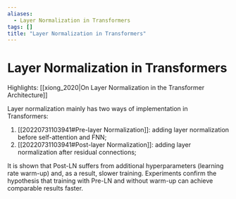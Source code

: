 ```yaml
---
aliases:
  - Layer Normalization in Transformers
tags: []
title: "Layer Normalization in Transformers"
---
```


# Layer Normalization in Transformers

Highlights: [[xiong_2020|On Layer Normalization in the Transformer Architecture]]

Layer normalization mainly has two ways of implementation in Transformers:
1. [[20220731103941#Pre-layer Normalization]]: adding layer normalization before self-attention and FNN;
2. [[20220731103941#Post-layer Normalization]]: adding layer normalization after residual connections;

It is shown that Post-LN suffers from additional hyperparameters (learning rate warm-up) and, as a result, slower training. Experiments confirm the hypothesis that training with Pre-LN and without warm-up can achieve comparable results faster.